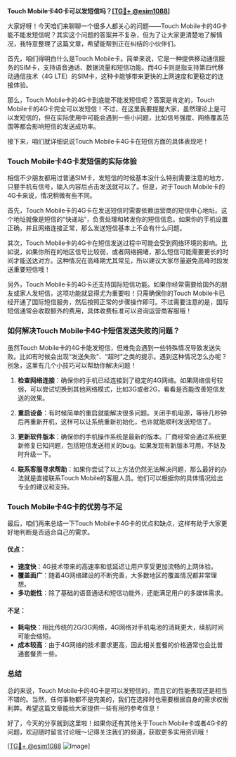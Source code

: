 **Touch Mobile卡4G卡可以发短信吗？[[TG💪+ @esim1088](https://t.me/s/esim1088)]**

大家好呀！今天咱们来聊聊一个很多人都关心的问题——Touch Mobile卡的4G卡能不能发短信呢？其实这个问题的答案并不复杂，但为了让大家更清楚地了解情况，我特意整理了这篇文章，希望能帮到正在纠结的小伙伴们。

首先，咱们得明白什么是Touch Mobile卡。简单来说，它是一种提供移动通信服务的SIM卡，支持语音通话、数据流量和短信功能。而4G卡则是指支持第四代移动通信技术（4G LTE）的SIM卡，这种卡能够带来更快的上网速度和更稳定的连接体验。

那么，Touch Mobile卡的4G卡到底能不能发短信呢？答案是肯定的，Touch Mobile卡的4G卡完全可以发短信！不过，在这里我要提醒大家，虽然理论上是可以发短信的，但在实际使用中可能会遇到一些小问题，比如信号强度、网络覆盖范围等都会影响短信的发送成功率。

接下来，咱们就详细说说Touch Mobile卡4G卡在短信方面的具体表现吧！

### Touch Mobile卡4G卡发短信的实际体验

相信不少朋友都用过普通SIM卡，发短信的时候基本没什么特别需要注意的地方，只要手机有信号，输入内容后点击发送就可以了。但是，对于Touch Mobile卡的4G卡来说，情况稍微有些不同。

首先，Touch Mobile卡的4G卡在发送短信时需要依赖运营商的短信中心地址。这个地址就像是短信的“快递站”，负责处理和转发你的短信信息。如果你的手机设置正确，并且网络连接正常，那么发送短信基本上不会有什么问题。

其次，Touch Mobile卡的4G卡在短信发送过程中可能会受到网络环境的影响。比如说，如果你所在的地区信号比较弱，或者网络拥堵，那么短信可能需要更长的时间才能送达对方。这种情况在高峰期尤其常见，所以建议大家尽量避免高峰时段发送重要短信哦！

另外，Touch Mobile卡的4G卡还支持国际短信功能。如果你经常需要给国外的朋友或家人发短信，这项功能就显得尤为重要啦！只需确保你的Touch Mobile卡已经开通了国际短信服务，然后按照正常的步骤操作即可。不过需要注意的是，国际短信通常会收取额外的费用，具体收费标准可以咨询运营商客服哦！

### 如何解决Touch Mobile卡4G卡短信发送失败的问题？

虽然Touch Mobile卡的4G卡能发短信，但难免会遇到一些特殊情况导致发送失败。比如有时候会出现“发送失败”、“超时”之类的提示。遇到这种情况怎么办呢？别急，这里有几个小技巧可以帮助你解决问题！

1. **检查网络连接**：确保你的手机已经连接到了稳定的4G网络。如果网络信号较弱，可以尝试切换到其他网络模式，比如3G或者2G，看看是否能改善短信发送的效果。

2. **重启设备**：有时候简单的重启就能解决很多问题。关闭手机电源，等待几秒钟后再重新开机，这样可以让系统重新初始化，也许就能顺利发送短信了。

3. **更新软件版本**：确保你的手机操作系统是最新的版本。厂商经常会通过系统更新修复已知问题，包括短信发送相关的bug。如果发现有新版本可用，不妨及时升级一下。

4. **联系客服寻求帮助**：如果你尝试了以上方法仍然无法解决问题，那么最好的办法就是直接联系Touch Mobile的客服人员。他们可以根据你的具体情况给出专业的建议和支持。

### Touch Mobile卡4G卡的优势与不足

最后，咱们再来总结一下Touch Mobile卡4G卡的优点和缺点，这样有助于大家更好地判断是否适合自己的需求。

#### 优点：
- **速度快**：4G技术带来的高速率和低延迟让用户享受更加流畅的上网体验。
- **覆盖面广**：随着4G网络建设的不断完善，大多数地区的覆盖情况都非常理想。
- **多功能性**：除了基础的语音通话和短信功能外，还能满足用户的多媒体需求。

#### 不足：
- **耗电快**：相比传统的2G/3G网络，4G网络对手机电池的消耗更大，续航时间可能会缩短。
- **成本较高**：由于4G网络的技术要求更高，因此相关套餐的价格通常也会比普通套餐贵一些。

### 总结

总的来说，Touch Mobile卡的4G卡是可以发短信的，而且它的性能表现还是相当不错的。当然，任何事物都不是完美的，我们在选择时也需要根据自身的需求权衡利弊。希望这篇文章能给大家提供一些有用的参考信息！

好了，今天的分享就到这里啦！如果你还有其他关于Touch Mobile卡或者4G卡的问题，欢迎随时留言讨论哦～记得关注我们的频道，获取更多实用资讯哦！

[[TG💪+ @esim1088](https://t.me/s/esim1088) ![Image](https://i.postimg.cc/4NQfJmqS/Snipaste-2025-05-13-00-14-12.png)]